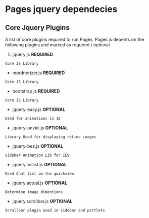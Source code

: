 # Pages jquery dependecies

## Core Jquery Plugins 

A list of core plugins required to run Pages, Pages.js depents on the following plugins and marked as required / optional

1. jquery.js  **REQUIRED**
```
Core JS Library
```

* mordnerizer.js
**REQUIRED**
```
Core JS Library
```
* bootstrap.js
**REQUIRED**
```
Core JS Library
```

* jquery-easy.js
**OPTIONAL**
```
Used for animations in IE
```
* jquery-unviel.js
**OPTIONAL**
```
Library Used for displaying retina images
```
* jquery-bez.js
**OPTIONAL**
```
Sidebar Animation Lib for IE9
```

* jquery.ioslist.js
**OPTIONAL**
```
Used Chat list on the quickview
```
* jquery.actual.js
**OPTIONAL**
```
Determine image dimentions
```
* jquery.scrollbar.js
**OPTIONAL**
```
Scrollbar plugin used in sidebar and portlets
```




